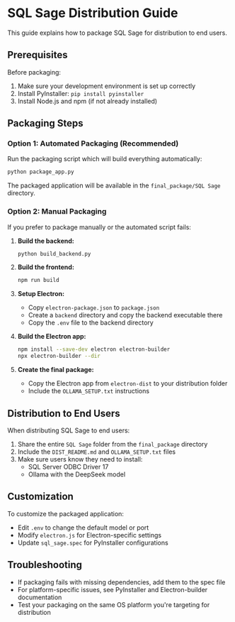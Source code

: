 
# SQL Sage Distribution Guide

This guide explains how to package SQL Sage for distribution to end users.

## Prerequisites

Before packaging:

1. Make sure your development environment is set up correctly
2. Install PyInstaller: `pip install pyinstaller`
3. Install Node.js and npm (if not already installed)

## Packaging Steps

### Option 1: Automated Packaging (Recommended)

Run the packaging script which will build everything automatically:

```bash
python package_app.py
```

The packaged application will be available in the `final_package/SQL Sage` directory.

### Option 2: Manual Packaging

If you prefer to package manually or the automated script fails:

1. **Build the backend:**
   ```bash
   python build_backend.py
   ```

2. **Build the frontend:**
   ```bash
   npm run build
   ```

3. **Setup Electron:**
   - Copy `electron-package.json` to `package.json`
   - Create a `backend` directory and copy the backend executable there
   - Copy the `.env` file to the backend directory

4. **Build the Electron app:**
   ```bash
   npm install --save-dev electron electron-builder
   npx electron-builder --dir
   ```

5. **Create the final package:**
   - Copy the Electron app from `electron-dist` to your distribution folder
   - Include the `OLLAMA_SETUP.txt` instructions

## Distribution to End Users

When distributing SQL Sage to end users:

1. Share the entire `SQL Sage` folder from the `final_package` directory
2. Include the `DIST_README.md` and `OLLAMA_SETUP.txt` files
3. Make sure users know they need to install:
   - SQL Server ODBC Driver 17
   - Ollama with the DeepSeek model

## Customization

To customize the packaged application:

- Edit `.env` to change the default model or port
- Modify `electron.js` for Electron-specific settings
- Update `sql_sage.spec` for PyInstaller configurations

## Troubleshooting

- If packaging fails with missing dependencies, add them to the spec file
- For platform-specific issues, see PyInstaller and Electron-builder documentation
- Test your packaging on the same OS platform you're targeting for distribution
